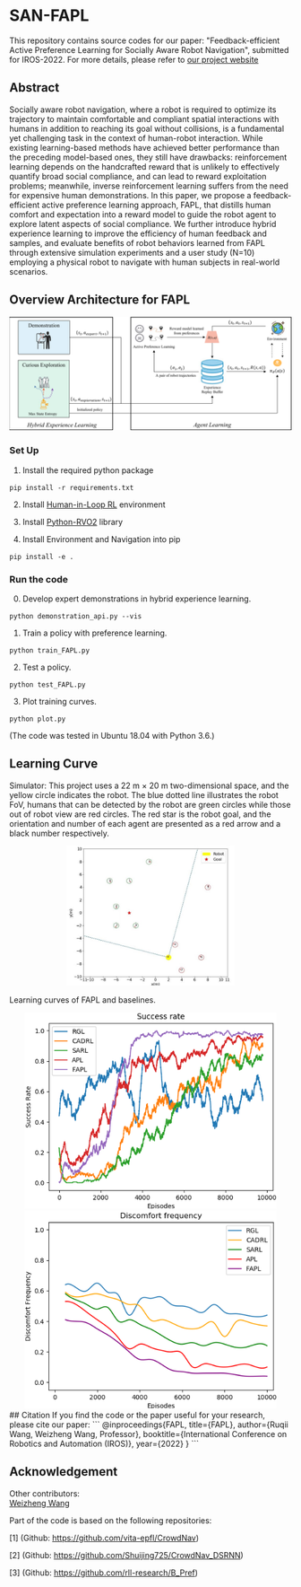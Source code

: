 # SAN-FAPL
This repository contains source codes for our paper: "Feedback-efficient Active Preference Learning for Socially Aware Robot Navigation", submitted for IROS-2022.
For more details, please refer to [our project website](https://sites.google.com/view/san-fapl)


## Abstract
Socially aware robot navigation, where a robot is required to optimize its trajectory to maintain comfortable and compliant spatial interactions with humans in addition to reaching its goal without collisions, is a fundamental yet challenging task in the context of human-robot interaction. While existing learning-based methods have achieved better performance than the preceding model-based ones, they still have drawbacks: reinforcement learning depends on the handcrafted reward that is unlikely to effectively quantify broad social compliance, and can lead to reward exploitation problems; meanwhile, inverse reinforcement learning suffers from the need for expensive human demonstrations. In this paper, we propose a feedback-efficient active preference learning approach, FAPL, that distills human comfort and expectation into a reward model to guide the robot agent to explore latent aspects of social compliance. We further introduce hybrid experience learning to improve the efficiency of human feedback and samples, and evaluate benefits of robot behaviors learned from FAPL through extensive simulation experiments and a user study (N=10) employing a physical robot to navigate with human subjects in real-world scenarios.


## Overview Architecture for FAPL
<div align=center>
<img src="/figures/architecture.png" width="800" />
</div>  


### Set Up
1. Install the required python package
```
pip install -r requirements.txt
```

2. Install [Human-in-Loop RL](https://github.com/rll-research/BPref) environment

3. Install [Python-RVO2](https://github.com/sybrenstuvel/Python-RVO2) library

4. Install Environment and Navigation into pip
```
pip install -e .
```


### Run the code
0. Develop expert demonstrations in hybrid experience learning.
```
python demonstration_api.py --vis
```

1. Train a policy with preference learning. 
```
python train_FAPL.py 
```

2. Test a policy.
```
python test_FAPL.py
```

3. Plot training curves.
```
python plot.py
```

(The code was tested in Ubuntu 18.04 with Python 3.6.)

## Learning Curve

Simulator: This project uses a 22 m × 20 m two-dimensional space, and the yellow circle indicates the robot. The blue dotted line illustrates the robot FoV, humans that can be detected by the robot are green circles while those out of robot view are red circles. The red star is the robot goal, and the orientation and number of each agent are presented as a red arrow and a black number respectively.

<div align=center>
<img src="/figures/environment.jpg" width="300" />
</div>  

Learning curves of FAPL and baselines.
<div align=center>
<img src="/figures/curve_sr.png" width="450" /> <img src="/figures/curve_df.png" width="450" />
</div>  
## Citation
If you find the code or the paper useful for your research, please cite our paper:
```
@inproceedings{FAPL,
  title={FAPL},
  author={Ruqii Wang, Weizheng Wang, Professor},
  booktitle={International Conference on Robotics and Automation (IROS)},
  year={2022}
}
```

## Acknowledgement

Other contributors:  
[Weizheng Wang](https://github.com/WzWang-Robot/FAPL)  

Part of the code is based on the following repositories:  

[1] (Github: https://github.com/vita-epfl/CrowdNav)

[2] (Github: https://github.com/Shuijing725/CrowdNav_DSRNN)

[3] (Github: https://github.com/rll-research/B_Pref)




